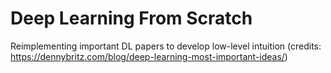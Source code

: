 # Deep Learning From Scratch

Reimplementing important DL papers to develop low-level intuition 
(credits: https://dennybritz.com/blog/deep-learning-most-important-ideas/)
